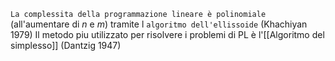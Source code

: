 `La complessita della programmazione lineare è polinomiale` (all'aumentare di $n$ e $m$) tramite l `algoritmo dell'ellissoide` (Khachiyan 1979)
Il metodo piu utilizzato per risolvere i problemi di PL è l'[[Algoritmo del simplesso]] (Dantzig 1947)
